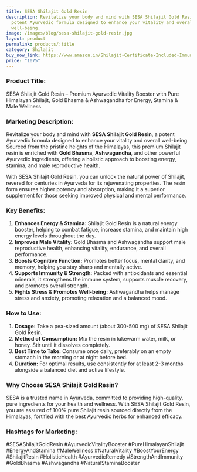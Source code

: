 ```yaml
---
title: SESA Shilajit Gold Resin
description: Revitalize your body and mind with SESA Shilajit Gold Resin, a
  potent Ayurvedic formula designed to enhance your vitality and overall
  well-being.
image: /images/blog/sesa-shilajit-gold-resin.jpg
layout: product
permalink: products/:title
category: Shilajit
buy_now_link: https://www.amazon.in/Shilajit-Certificate-Included-Immunity-Ayurvedic/dp/B0CPM234M9/ref=sxin_15_pa_sp_search_thematic_sspa?content-id=amzn1.sym.5f0af06c-b5c9-4e71-bd04-2954cdf89bd6%3Aamzn1.sym.5f0af06c-b5c9-4e71-bd04-2954cdf89bd6&crid=1YY2DLXEMCWUZ&tag=ayushmonk-21
price: "1075"
---
```

### **Product Title:**
SESA Shilajit Gold Resin – Premium Ayurvedic Vitality Booster with Pure Himalayan Shilajit, Gold Bhasma & Ashwagandha for Energy, Stamina & Male Wellness

### **Marketing Description:**
Revitalize your body and mind with **SESA Shilajit Gold Resin**, a potent Ayurvedic formula designed to enhance your vitality and overall well-being. Sourced from the pristine heights of the Himalayas, this premium Shilajit resin is enriched with **Gold Bhasma**, **Ashwagandha**, and other powerful Ayurvedic ingredients, offering a holistic approach to boosting energy, stamina, and male reproductive health.

With SESA Shilajit Gold Resin, you can unlock the natural power of Shilajit, revered for centuries in Ayurveda for its rejuvenating properties. The resin form ensures higher potency and absorption, making it a superior supplement for those seeking improved physical and mental performance.

### **Key Benefits:**
1. **Enhances Energy & Stamina:** Shilajit Gold Resin is a natural energy booster, helping to combat fatigue, increase stamina, and maintain high energy levels throughout the day.
2. **Improves Male Vitality:** Gold Bhasma and Ashwagandha support male reproductive health, enhancing vitality, endurance, and overall performance.
3. **Boosts Cognitive Function:** Promotes better focus, mental clarity, and memory, helping you stay sharp and mentally active.
4. **Supports Immunity & Strength:** Packed with antioxidants and essential minerals, it strengthens the immune system, supports muscle recovery, and promotes overall strength.
5. **Fights Stress & Promotes Well-being:** Ashwagandha helps manage stress and anxiety, promoting relaxation and a balanced mood.

### **How to Use:**
1. **Dosage:** Take a pea-sized amount (about 300-500 mg) of SESA Shilajit Gold Resin.
2. **Method of Consumption:** Mix the resin in lukewarm water, milk, or honey. Stir until it dissolves completely.
3. **Best Time to Take:** Consume once daily, preferably on an empty stomach in the morning or at night before bed.
4. **Duration:** For optimal results, use consistently for at least 2-3 months alongside a balanced diet and active lifestyle.

### **Why Choose SESA Shilajit Gold Resin?**
SESA is a trusted name in Ayurveda, committed to providing high-quality, pure ingredients for your health and wellness. With SESA Shilajit Gold Resin, you are assured of 100% pure Shilajit resin sourced directly from the Himalayas, fortified with the best Ayurvedic herbs for enhanced efficacy.

### **Hashtags for Marketing:**
#SESAShilajitGoldResin #AyurvedicVitalityBooster #PureHimalayanShilajit #EnergyAndStamina #MaleWellness #NaturalVitality #BoostYourEnergy #ShilajitResin #HolisticHealth #AyurvedicRemedy #StrengthAndImmunity #GoldBhasma #Ashwagandha #NaturalStaminaBooster
